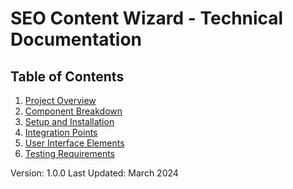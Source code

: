 
# SEO Content Wizard - Technical Documentation

## Table of Contents
1. [Project Overview](./sections/1-project-overview.md)
2. [Component Breakdown](./sections/2-component-breakdown.md)
3. [Setup and Installation](./sections/3-setup-installation.md)
4. [Integration Points](./sections/4-integration-points.md)
5. [User Interface Elements](./sections/5-user-interface.md)
6. [Testing Requirements](./sections/6-testing-requirements.md)

Version: 1.0.0
Last Updated: March 2024
